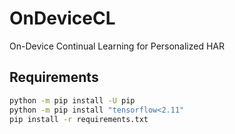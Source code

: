 # OnDeviceCL
On-Device Continual Learning for Personalized HAR


## Requirements
```bash
python -m pip install -U pip
python -m pip install "tensorflow<2.11"
pip install -r requirements.txt
```
